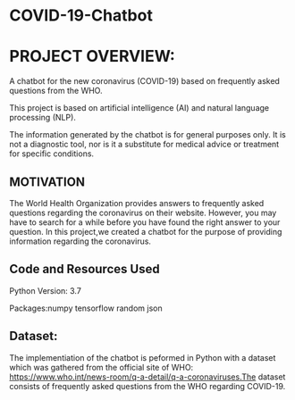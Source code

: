 # COVID-19-Chatbot

# PROJECT OVERVIEW:
A chatbot for the new coronavirus (COVID-19) based on frequently asked questions from the WHO.

This project is based on artificial intelligence (AI) and natural language processing (NLP).

The information generated by the chatbot is for general purposes only. It is not a diagnostic tool, nor is it a substitute for medical advice or treatment for specific conditions.

## MOTIVATION

The World Health Organization provides answers to frequently asked questions regarding the coronavirus on their website. However, you may have to search for a while before you have found the right answer to your question.
In this project,we created a chatbot for the purpose of providing information regarding the coronavirus. 

## Code and Resources Used
Python Version: 3.7


Packages:numpy tensorflow random json 

## Dataset:
The implementiation of the chatbot is peformed in Python with a dataset which was gathered from the official site of WHO: https://www.who.int/news-room/q-a-detail/q-a-coronaviruses.The dataset consists of frequently asked questions from the WHO regarding COVID-19.

